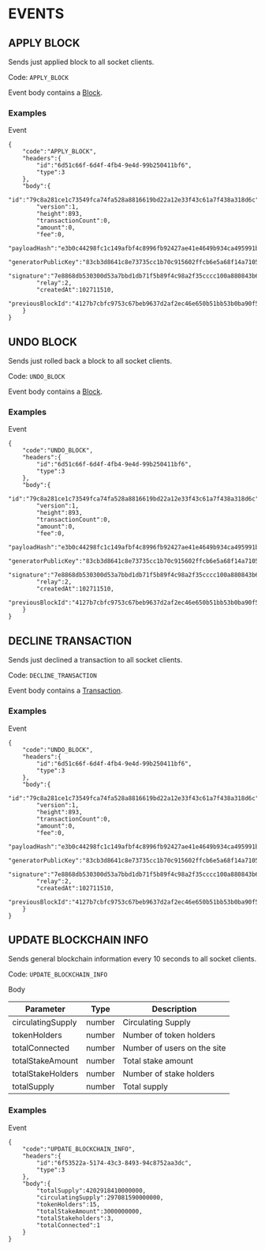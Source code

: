 # EVENTS

## APPLY BLOCK

Sends just applied block to all socket clients.

Code: `APPLY_BLOCK`

Event body contains a [Block](models.md#block).

### Examples

Event

```
{
    "code":"APPLY_BLOCK",
    "headers":{
        "id":"6d51c66f-6d4f-4fb4-9e4d-99b250411bf6",
        "type":3
    },
    "body":{
        "id":"79c8a281ce1c73549fca74fa528a8816619bd22a12e33f43c61a7f438a318d6c",
        "version":1,
        "height":893,
        "transactionCount":0,
        "amount":0,
        "fee":0,
        "payloadHash":"e3b0c44298fc1c149afbf4c8996fb92427ae41e4649b934ca495991b7852b855",
        "generatorPublicKey":"83cb3d8641c8e73735cc1b70c915602ffcb6e5a68f14a71056511699050a1a05",
        "signature":"7e8868db530300d53a7bbd1db71f5b89f4c98a2f35cccc100a880843b63fbb5e4879a642ee2f43ef751c29af49cd471c10de16238e6e91bb7e27c785bbc93a06",
        "relay":2,
        "createdAt":102711510,
        "previousBlockId":"4127b7cbfc9753c67beb9637d2af2ec46e650b51bb53b0ba90f525084ac87bc3"
    }
}
```

## UNDO BLOCK

Sends just rolled back a block to all socket clients.

Code: `UNDO_BLOCK`

Event body contains a [Block](models.md#block).

### Examples

Event

```
{
    "code":"UNDO_BLOCK",
    "headers":{
        "id":"6d51c66f-6d4f-4fb4-9e4d-99b250411bf6",
        "type":3
    },
    "body":{
        "id":"79c8a281ce1c73549fca74fa528a8816619bd22a12e33f43c61a7f438a318d6c",
        "version":1,
        "height":893,
        "transactionCount":0,
        "amount":0,
        "fee":0,
        "payloadHash":"e3b0c44298fc1c149afbf4c8996fb92427ae41e4649b934ca495991b7852b855",
        "generatorPublicKey":"83cb3d8641c8e73735cc1b70c915602ffcb6e5a68f14a71056511699050a1a05",
        "signature":"7e8868db530300d53a7bbd1db71f5b89f4c98a2f35cccc100a880843b63fbb5e4879a642ee2f43ef751c29af49cd471c10de16238e6e91bb7e27c785bbc93a06",
        "relay":2,
        "createdAt":102711510,
        "previousBlockId":"4127b7cbfc9753c67beb9637d2af2ec46e650b51bb53b0ba90f525084ac87bc3"
    }
}
```

## DECLINE TRANSACTION

Sends just declined a transaction to all socket clients.

Code: `DECLINE_TRANSACTION`

Event body contains a [Transaction](#transaction).

### Examples

Event

```
{
    "code":"UNDO_BLOCK",
    "headers":{
        "id":"6d51c66f-6d4f-4fb4-9e4d-99b250411bf6",
        "type":3
    },
    "body":{
        "id":"79c8a281ce1c73549fca74fa528a8816619bd22a12e33f43c61a7f438a318d6c",
        "version":1,
        "height":893,
        "transactionCount":0,
        "amount":0,
        "fee":0,
        "payloadHash":"e3b0c44298fc1c149afbf4c8996fb92427ae41e4649b934ca495991b7852b855",
        "generatorPublicKey":"83cb3d8641c8e73735cc1b70c915602ffcb6e5a68f14a71056511699050a1a05",
        "signature":"7e8868db530300d53a7bbd1db71f5b89f4c98a2f35cccc100a880843b63fbb5e4879a642ee2f43ef751c29af49cd471c10de16238e6e91bb7e27c785bbc93a06",
        "relay":2,
        "createdAt":102711510,
        "previousBlockId":"4127b7cbfc9753c67beb9637d2af2ec46e650b51bb53b0ba90f525084ac87bc3"
    }
}
```

## UPDATE BLOCKCHAIN INFO

Sends general blockchain information every 10 seconds to all socket clients.

Code: `UPDATE_BLOCKCHAIN_INFO`

Body

| Parameter         | Type   | Description                 |
|-------------------|--------|-----------------------------|
| circulatingSupply | number | Circulating Supply          |
| tokenHolders      | number | Number of token holders     |
| totalConnected    | number | Number of users on the site |
| totalStakeAmount  | number | Total stake amount          |
| totalStakeHolders | number | Number of stake holders     |
| totalSupply       | number | Total supply                |

### Examples

Event

```
{
    "code":"UPDATE_BLOCKCHAIN_INFO",
    "headers":{
        "id":"6f53522a-5174-43c3-8493-94c8752aa3dc",
        "type":3
    },
    "body":{
        "totalSupply":4202918410000000,
        "circulatingSupply":297081590000000,
        "tokenHolders":15,
        "totalStakeAmount":3000000000,
        "totalStakeholders":3,
        "totalConnected":1
    }
}
```
